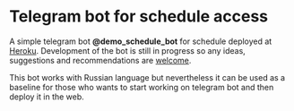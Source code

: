 # Telegram bot for schedule access
A simple telegram bot **@demo_schedule_bot** for schedule deployed at [Heroku](https://heroku.com/). Development of the bot is still in progress so any ideas, suggestions and recommendations are [welcome](https://github.com/alexeytopolnitskiy/schedule-telegram-bot/issues/new).

This bot works with Russian language but nevertheless it can be used as a baseline for those who wants to start working on telegram bot and then deploy it in the web.
